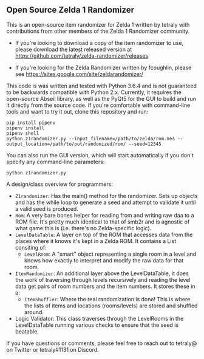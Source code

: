 ## Open Source Zelda 1 Randomizer

This is an open-source item randomizer for Zelda 1 written by tetraly with contributions from other members of the Zelda 1 Randomizer community.

- If you're looking to download a copy of the item randomizer to use, please download the latest released version at https://github.com/tetraly/zelda-randomizer/releases

- If you're looking for the Zelda Randomizer written by fcoughlin, please see https://sites.google.com/site/zeldarandomizer/

This code is was written and tested with Python 3.6.4 and is not guaranteed to be backwards compatible with Python 2.x. Currently, it requires the open-source Abseil library, as well as the PyQt5 for the GUI to build and run it directly from the source code.  If you're comfortable with command-line tools and want to try it out, clone this repository and run:

```
pip install pipenv
pipenv install
pipenv shell
python z1randomizer.py --input_filename=/path/to/zelda/rom.nes --output_location=/path/to/put/randomized/rom/ --seed=12345
```

You can also run the GUI version, which will start automatically if you don't specify any command-line parameters:

```
python z1randomizer.py
```

A design/class overview for programmers:

* `Z1randomizer`: Has the main() method for the randomizer. Sets up objects and has the while loop to generate a seed and attempt to validate it until a valid seed is produced.
* `Rom`: A very bare bones helper for reading from and writing raw daa to a ROM file. It's pretty much identical to that of smb2r and is agnostic of what game this is (i.e. there's no Zelda-specific logic).
* `LevelDataTable`: A layer on top of the ROM that accesses data from the places where it knows it's kept in a Zelda ROM. It contains a List consiting of:
  * `LevelRoom`: A "smart" object representing a single room in a level and knows how exactly to interpret and modify the raw data for that room.
* `ItemRandomizer`: An additional layer above the LevelDataTable, it does the work of traversing through levels recursively and reading the level data get pairs of room numbers and the item numbers. It stores these in a:
  * `ItemShuffler`: Where the real randomization is done! This is where the lists of items and locations (rooms/levels) are stored and shuffled around.
* Logic Validator: This class traverses through the LevelRooms in the LevelDataTable running various checks to ensure that the seed is beatable.

If you have questions or comments, please feel free to reach out to tetraly@ on Twitter or tetraly#1131 on Discord.
